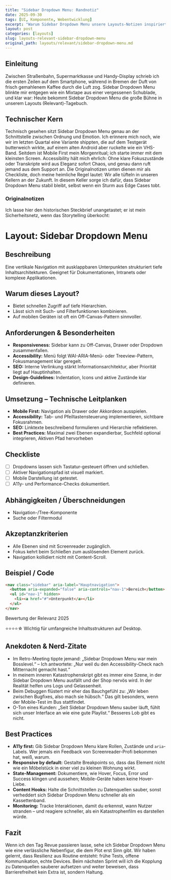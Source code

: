 ```yaml
---
title: "Sidebar Dropdown Menu: Randnotiz"
date: 2025-09-30
tags: [UI, Komponente, Webentwicklung]
excerpt: "Warum Sidebar Dropdown Menu unsere Layouts-Notizen inspiriert."
layout: post
categories: [layouts]
slug: layouts-relevant-sidebar-dropdown-menu
original_path: layouts/relevant/sidebar-dropdown-menu.md
---
```


## Einleitung
Zwischen Straßenbahn, Supermarktkasse und Handy-Display schrieb ich die ersten Zeilen auf dem Smartphone, während in Bremen der Duft von frisch gemahlenem Kaffee durch die Luft zog. Sidebar Dropdown Menu blinkte mir entgegen wie ein Mixtape aus einer vergessenen Schublade, und klar war: Heute bekommt Sidebar Dropdown Menu die große Bühne in unserem Layouts (Relevant)-Tagebuch.

## Technischer Kern
Technisch gesehen sitzt Sidebar Dropdown Menu genau an der Schnittstelle zwischen Ordnung und Emotion. Ich erinnere mich noch, wie wir im letzten Quartal eine Variante shippten, die auf dem Testgerät butterweich wirkte, auf einem alten Android aber ruckelte wie ein VHS-Band. Seitdem ist Mobile First mein Morgenritual; ich starte immer mit dem kleinsten Screen. Accessibility hält mich ehrlich: Ohne klare Fokuszustände oder Transkripte wird aus Eleganz sofort Chaos, und genau dann ruft jemand aus dem Support an. Die Originalnotizen unten dienen mir als Checkliste, doch meine heimliche Regel lautet: Wir alle tüfteln in unseren Kellern an der Zukunft. In diesem Keller sorge ich dafür, dass Sidebar Dropdown Menu stabil bleibt, selbst wenn ein Sturm aus Edge Cases tobt.

### Originalnotizen
Ich lasse hier den historischen Steckbrief unangetastet; er ist mein Sicherheitsnetz, wenn das Storytelling überkocht:
# Layout: Sidebar Dropdown Menu

## Beschreibung
Eine vertikale Navigation mit ausklappbaren Unterpunkten strukturiert tiefe Inhaltsarchitekturen. Geeignet für Dokumentationen, Intranets oder komplexe Applikationen.

## Warum dieses Layout?
- Bietet schnellen Zugriff auf tiefe Hierarchien.
- Lässt sich mit Such- und Filterfunktionen kombinieren.
- Auf mobilen Geräten ist oft ein Off-Canvas-Pattern sinnvoller.

## Anforderungen & Besonderheiten
- **Responsiveness:** Sidebar kann zu Off-Canvas, Drawer oder Dropdown zusammenfallen.
- **Accessibility:** Menü folgt WAI-ARIA-Menü- oder Treeview-Pattern, Fokusmanagement klar geregelt.
- **SEO:** Interne Verlinkung stärkt Informationsarchitektur, aber Priorität liegt auf Hauptinhalten.
- **Design-Guidelines:** Indentation, Icons und aktive Zustände klar definieren.

## Umsetzung – Technische Leitplanken
- **Mobile First:** Navigation als Drawer oder Akkordeon ausspielen.
- **Accessibility:** Tab- und Pfeiltastensteuerung implementieren, sichtbare Fokusrahmen.
- **SEO:** Linktexte beschreibend formulieren und Hierarchie reflektieren.
- **Best Practices:** Maximal zwei Ebenen expandierbar, Suchfeld optional integrieren, Aktiven Pfad hervorheben

## Checkliste
- [ ] Dropdowns lassen sich Tastatur-gesteuert öffnen und schließen.
- [ ] Aktiver Navigationspfad ist visuell markiert.
- [ ] Mobile Darstellung ist getestet.
- [ ] A11y- und Performance-Checks dokumentiert.

## Abhängigkeiten / Überschneidungen
- Navigation-/Tree-Komponente
- Suche oder Filtermodul

## Akzeptanzkriterien
- Alle Ebenen sind mit Screenreader zugänglich.
- Fokus kehrt beim Schließen zum auslösenden Element zurück.
- Navigation kollidiert nicht mit Content-Scroll.

## Beispiel / Code
```html
<nav class="sidebar" aria-label="Hauptnavigation">
  <button aria-expanded="false" aria-controls="nav-1">Bereich</button>
  <ul id="nav-1" hidden>
    <li><a href="#">Unterpunkt</a></li>
  </ul>
</nav>
```

Bewertung der Relevanz 2025

⭐⭐⭐⭐☆ Wichtig für umfangreiche Inhaltsstrukturen auf Desktop.

## Anekdoten & Nerd-Zitate
- Im Retro-Meeting tippte jemand: „Sidebar Dropdown Menu war mein Bosslevel.“ – Ich antwortete: „Nur weil du den Accessibility-Check nach Mitternacht gemacht hast.“
- In meinem inneren Katastrophenskript gibt es immer eine Szene, in der Sidebar Dropdown Menu ausfällt und der Shop nervös wird. In der Realität helfen uns Logs und Gelassenheit.
- Beim Debuggen flüstert mir eher das Bauchgefühl zu: „Wir leben zwischen Bugfixes, also mach sie hübsch.“ Das gilt besonders, wenn der Mobile-Test im Bus stattfindet.
- O-Ton eines Kunden: „Seit Sidebar Dropdown Menu sauber läuft, fühlt sich unser Interface an wie eine gute Playlist.“ Besseres Lob gibt es nicht.

## Best Practices
- **A11y first:** Gib Sidebar Dropdown Menu klare Rollen, Zustände und `aria`-Labels. Wer jemals ein Feedback von Screenreader-Profi bekommen hat, weiß, warum.
- **Responsive by default:** Gestalte Breakpoints so, dass das Element nicht wie ein Möbelstück in einer viel zu kleinen Wohnung wirkt.
- **State-Management:** Dokumentiere, wie Hover, Focus, Error und Success klingen und aussehen; Mobile-Geräte haben keine Hover-Liebe.
- **Content Hooks:** Halte die Schnittstellen zu Datenquellen sauber, sonst verheddert sich Sidebar Dropdown Menu schneller als ein Kassettenband.
- **Monitoring:** Tracke Interaktionen, damit du erkennst, wann Nutzer stranden – und reagiere schneller, als ein Katastrophenfilm es darstellen würde.

## Fazit
Wenn ich den Tag Revue passieren lasse, sehe ich Sidebar Dropdown Menu wie eine verlässliche Nebenfigur, die dem Plot erst Sinn gibt. Wir haben gelernt, dass Resilienz aus Routine entsteht: frühe Tests, offene Kommunikation, echte Devices. Beim nächsten Sprint will ich die Kopplung zu Datenquellen sauberer aufsetzen und weiter beweisen, dass Barrierefreiheit kein Extra ist, sondern Haltung.
